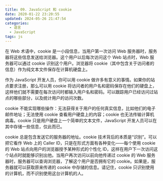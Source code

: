 ```yaml
---
title: 09. JavaScript 和 cookie
date: 2020-01-22 23:20:55
updated: 2024-05-26 21:47:54
categories:
  - 语言
  - JavaScript
tags: js
---
```


在 Web 术语中，cookie 是一小段信息，当用户第一次访问 Web 服务器时，服务器将这些信息发送给浏览器。这个用户以后每次访问这个 Web 站点时，Web 服务器可以通过 cookie 识别这个用户。浏览器将 cookie（其中包含关于访问者的信息）作为纯文本文件保存在计算机硬盘上。

作为 JavaScript 开发人员，你可以用 cookie 做许多有意义的事情。如果你的站点要求注册，那么可以用 cookie 将访问者的用户名和密码保存在他们的硬盘上，这样他们就不需要在每次访问时都输入用户名和密码。可以跟踪用户已经访问过站点的哪些部分，以及统计用户的访问次数。

cookie 不能实现哪些操作：无法获得关于用户的任何真实信息，比如他们的电子邮件地址；无法使用 cookie 查看用户硬盘上的内容；cookie 也无法传输计算机病毒。cookie 只是用户硬盘上一个简单的文本文件，JavaScript 开发人员可以在其中存储一些信息，仅此而已。

cookie 总是包含发送它的服务器的地址。cookie 技术背后的本质是“识别”。可以把它看作 Web 上的 Caller ID，只是在形式方面有各种变化——每个使用 cookie 的 Web 站点向用户的浏览器授予某种形式的个性化 ID，这样在用户下一次访问这个站点时就能够识别出他。当用户再次访问以前向他传递过 cookie 的 Web 服务器时，服务器可以查询浏览器，了解这个用户是否拥有它的 cookie。如果是，服务器就可以获取原来传递的 cookie 中存储的信息。请记住，cookie 只识别使用的计算机，而不识别使用这台计算机的人。